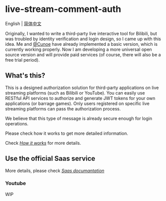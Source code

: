# live-stream-comment-auth  

English | [简体中文](README_zh.md)

Originally, I wanted to write a third-party live interactive tool for Bilibili, but was troubled by identity verification and login design, so I came up with this idea. Me and [@Cunoe](https://github.com/CUNOE) have already implemented a basic version, which is currently working properly. Now I am developing a more universal open source version and will provide paid services (of course, there will also be a free trial period).
## What's this?  
This is a designed authorization solution for third-party applications on live streaming platforms (such as Bilibili or YouTube). You can easily use RESTful API services to authorize and generate JWT tokens for your own applications (or barrage games). Only users registered on specific live streaming platforms can pass the authorization process.

We believe that this type of message is already secure enough for login operations.

Please check how it works to get more detailed information.

Check [*How it works*](docs/how-it-works.md) for more details.

<!-- ## Package Usage  
Use this package as go mod:  
Install:  
```
go get github.com/tymon42/live-stream-comment-auth
```
In program:  
```
import "github.com/tymon42/live-stream-comment-auth/vcode"

new_vcode := vcode.GenBiliVCodeWithExtraInfo("<UUID>", "<UID>", "<TIME_NOW>")
``` -->

## Use the official Saas service
More details, please check [*Saas documantation*](docs/saas.md)

<!-- ## Authing as a Service (Bilibili)
### Start via Docker
```
docker build -t bili-danmu-auth-api -f Dockerfile .

docker run \
  -p 8888:8888 \
  -v ${PWD}/data:/data \
  -e REPLICA_URL=<YOUR_DATA_BASE_BACKUP_URL> \
  bili-danmu-auth-api
```
#### Start worker
```
go run bili-danmu-auth/worker/auther/main.go -api "http://127.0.0.1:8888"  -r <BILI_ROOM_ID> -p "" -l 6 -k "IAMAWORKER" &
``` -->

<!-- #### Start Swagger web UI
```
docker run --platform linux/amd64 --rm -p 8083:8080 -e SWAGGER_JSON_URL=/swagger/bili-danmu-auth.json -e SWAGGER_JSON=/foo/bili-danmu-auth.json -v $PWD/bili-danmu-auth/api:/usr/share/nginx/html/swagger swaggerapi/swagger-ui
``` -->

### Youtube
WIP
